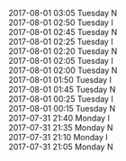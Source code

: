 2017-08-01 03:05 Tuesday  N  
2017-08-01 02:50 Tuesday  I  
2017-08-01 02:45 Tuesday  N  
2017-08-01 02:25 Tuesday  I  
2017-08-01 02:20 Tuesday  N  
2017-08-01 02:05 Tuesday  I  
2017-08-01 02:00 Tuesday  N  
2017-08-01 01:50 Tuesday  I  
2017-08-01 01:45 Tuesday  N  
2017-08-01 00:25 Tuesday  I  
2017-08-01 00:15 Tuesday  N  
2017-07-31 21:40 Monday  I  
2017-07-31 21:35 Monday  N  
2017-07-31 21:10 Monday  I  
2017-07-31 21:05 Monday  N  
